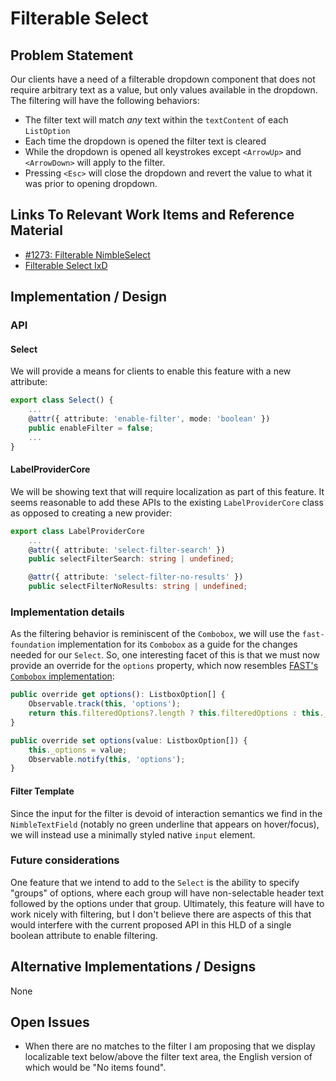 # Filterable Select

## Problem Statement

Our clients have a need of a filterable dropdown component that does not require arbitrary text as a value, but only values available in the dropdown. The filtering will have the following behaviors:
- The filter text will match _any_ text within the `textContent` of each `ListOption`
- Each time the dropdown is opened the filter text is cleared
- While the dropdown is opened all keystrokes except `<ArrowUp>` and `<ArrowDown>` will apply to the filter.
- Pressing `<Esc>` will close the dropdown and revert the value to what it was prior to opening dropdown.

## Links To Relevant Work Items and Reference Material

- [#1273: Filterable NimbleSelect](https://github.com/ni/nimble/issues/1273)
- [Filterable Select IxD](./IxD.md#filter)

## Implementation / Design

### API

#### Select

We will provide a means for clients to enable this feature with a new attribute:

```ts
export class Select() {
    ...
    @attr({ attribute: 'enable-filter', mode: 'boolean' })
    public enableFilter = false;
    ...
}
```

#### LabelProviderCore

We will be showing text that will require localization as part of this feature. It seems reasonable to add these APIs to the existing `LabelProviderCore` class as opposed to creating a new provider:

```ts
export class LabelProviderCore
    ...
    @attr({ attribute: 'select-filter-search' })
    public selectFilterSearch: string | undefined;

    @attr({ attribute: 'select-filter-no-results' })
    public selectFilterNoResults: string | undefined;
```

### Implementation details

As the filtering behavior is reminiscent of the `Combobox`, we will use the `fast-foundation` implementation for its `Combobox` as a guide for the changes needed for our `Select`. So, one interesting facet of this is that we must now provide an override for the `options` property, which now resembles [FAST's `Combobox` implementation](https://github.com/microsoft/fast/blob/8023f7ee8458ac147dee4dadb9b72ce45a142a1f/packages/web-components/fast-foundation/src/combobox/combobox.ts#L170):

```ts
public override get options(): ListboxOption[] {
    Observable.track(this, 'options');
    return this.filteredOptions?.length ? this.filteredOptions : this._options;
}

public override set options(value: ListboxOption[]) {
    this._options = value;
    Observable.notify(this, 'options');
}
```

#### Filter Template

Since the input for the filter is devoid of interaction semantics we find in the `NimbleTextField` (notably no green underline that appears on hover/focus), we will instead use a minimally styled native `input` element.

### Future considerations

One feature that we intend to add to the `Select` is the ability to specify "groups" of options, where each group will have non-selectable header text followed by the options under that group. Ultimately, this feature will have to work nicely with filtering, but I don't believe there are aspects of this that would interfere with the current proposed API in this HLD of a single boolean attribute to enable filtering.

## Alternative Implementations / Designs

None

## Open Issues

- When there are no matches to the filter I am proposing that we display localizable text below/above the filter text area, the English version of which would be "No items found".
